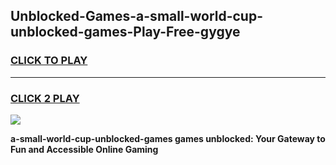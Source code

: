 
## Unblocked-Games-a-small-world-cup-unblocked-games-Play-Free-gygye
<h3>
<a href="https://premium76.site?title=a-small-world-cup-unblocked-games&ref=18A1">CLICK TO PLAY</a></h3>
<hr>

<h3>
<a href="https://premium76.site?title=a-small-world-cup-unblocked-games&ref=18A1">CLICK 2 PLAY</a>
  
</h3>

<a href="https://premium76.site?title=a-small-world-cup-unblocked-games&ref=18A1"><img src="https://clearcache.store/games.png"></a>


**a-small-world-cup-unblocked-games games unblocked: Your Gateway to Fun and Accessible Online Gaming**
